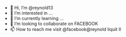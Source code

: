 - 👋 Hi, I’m @reynold13
- 👀 I’m interested in ...
- 🌱 I’m currently learning ...
- 💞️ I’m looking to collaborate on FACEBOOK
- 📫 How to reach me visit @facebook@reynold liquit II

<!---
reynold13/reynold13 is a ✨ special ✨ repository because its `README.md` (this file) appears on your GitHub profile.
You can click the Preview link to take a look at your changes.
--->
